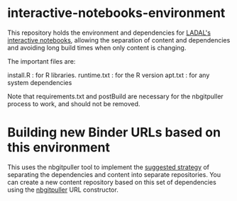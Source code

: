 # interactive-notebooks-environment

This repository holds the environment and dependencies for [LADAL's interactive notebooks](https://github.com/SLCLADAL/interactive-notebooks), allowing the separation of content and dependencies and avoiding long build times when only content is changing.

The important files are:

install.R : for R libraries.
runtime.txt : for the R version
apt.txt : for any system dependencies

Note that requirements.txt and postBuild are necessary for the nbgitpuller process to work, and should not be removed.


# Building new Binder URLs based on this environment

This uses the nbgitpuller tool to implement the 
[suggested strategy](https://discourse.jupyter.org/t/how-to-reduce-mybinder-org-repository-startup-time/4956)
of separating the dependencies and content into separate repositories. You 
can create a new content repository based on this set of dependencies using 
the [nbgitpuller](https://hub.jupyter.org/nbgitpuller/link?tab=binder) URL constructor.
